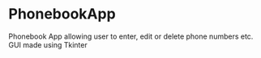 # PhonebookApp
 Phonebook App allowing user to enter, edit or delete phone numbers etc. GUI made using Tkinter
